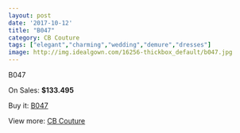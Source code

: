 ```yaml
---
layout: post
date: '2017-10-12'
title: "B047"
category: CB Couture
tags: ["elegant","charming","wedding","demure","dresses"]
image: http://img.idealgown.com/16256-thickbox_default/b047.jpg
---
```

B047

On Sales: **$133.495**
<a href="https://www.idealgown.com/en/cb-couture/6475-b047.html"><amp-img layout="responsive" width="600" height="600" src="//img.idealgown.com/16256-thickbox_default/b047.jpg" alt="B047 0" /></a>
<a href="https://www.idealgown.com/en/cb-couture/6475-b047.html"><amp-img layout="responsive" width="600" height="600" src="//img.idealgown.com/16258-thickbox_default/b047.jpg" alt="B047 1" /></a>
<a href="https://www.idealgown.com/en/cb-couture/6475-b047.html"><amp-img layout="responsive" width="600" height="600" src="//img.idealgown.com/16257-thickbox_default/b047.jpg" alt="B047 2" /></a>

Buy it: [B047](https://www.idealgown.com/en/cb-couture/6475-b047.html "B047")

View more: [CB Couture](https://www.idealgown.com/en/94-cb-couture "CB Couture")